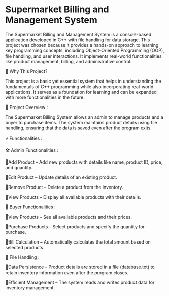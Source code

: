 # Supermarket Billing and Management System 
The Supermarket Billing and Management System is a console-based application developed in C++ with file handling for data storage. This project was chosen because it provides a hands-on approach to learning key programming concepts, including Object-Oriented Programming (OOP), file handling, and user interactions. It implements real-world functionalities like product management, billing, and administrative control.

🔹 Why This Project?

This project is a basic yet essential system that helps in understanding the fundamentals of C++ programming while also incorporating real-world applications. It serves as a foundation for learning and can be expanded with more functionalities in the future.

📌 Project Overview :

The Supermarket Billing System allows an admin to manage products and a buyer to purchase items. The system maintains product details using file handling, ensuring that the data is saved even after the program exits.

⚡ Functionalities :

🛠 Admin Functionalities :

🔹Add Product – Add new products with details like name, product ID, price, and quantity.

🔹Edit Product – Update details of an existing product.

🔹Remove Product – Delete a product from the inventory.

🔹View Products – Display all available products with their details.

🛒 Buyer Functionalities :

🔹View Products – See all available products and their prices.

🔹Purchase Products – Select products and specify the quantity for purchase.

🔹Bill Calculation – Automatically calculates the total amount based on selected products.

📁 File Handling :

🔹Data Persistence – Product details are stored in a file (database.txt) to retain inventory information even after the program closes.

🔹Efficient Management – The system reads and writes product data for inventory management.
